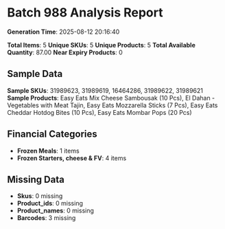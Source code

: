 # Batch 988 Analysis Report

**Generation Time**: 2025-08-12 20:16:40

**Total Items**: 5
**Unique SKUs**: 5
**Unique Products**: 5
**Total Available Quantity**: 87.00
**Near Expiry Products**: 0

## Sample Data
**Sample SKUs**: 31989623, 31989619, 16464286, 31989622, 31989621
**Sample Products**: Easy Eats Mix Cheese Sambousak (10 Pcs), El Dahan - Vegetables with Meat Tajin, Easy Eats Mozzarella Sticks (7 Pcs), Easy Eats Cheddar Hotdog Bites (10 Pcs), Easy Eats Mombar Pops (20 Pcs)

## Financial Categories
- **Frozen Meals**: 1 items
- **Frozen Starters, cheese & FV**: 4 items

## Missing Data
- **Skus**: 0 missing
- **Product_ids**: 0 missing
- **Product_names**: 0 missing
- **Barcodes**: 3 missing
